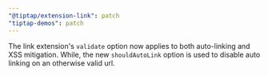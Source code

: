 ```yaml
---
"@tiptap/extension-link": patch
"tiptap-demos": patch
---
```


The link extension's `validate` option now applies to both auto-linking and XSS mitigation. While, the new `shouldAutoLink` option is used to disable auto linking on an otherwise valid url.
